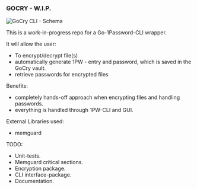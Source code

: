 ### GOCRY - W.I.P.

![GoCry CLI - Schema](https://i.ibb.co/rdF9cxG/Gocry-V2-draw.jpg)

This is a work-in-progress repo for a Go-1Password-CLI
wrapper. 

It will allow the user:
- To encrypt/decrypt file(s)
- automatically generate 1PW - entry and password, which is saved in the GoCry vault.
- retrieve passwords for encrypted files

Benefits:
- completely hands-off approach when encrypting files and handling passwords.
- everything is handled through 1PW-CLI and GUI.

External Libraries used:
- memguard


TODO:
- Unit-tests.
- Memguard critical sections.
- Encryption package.
- CLI interface-package.
- Documentation.
